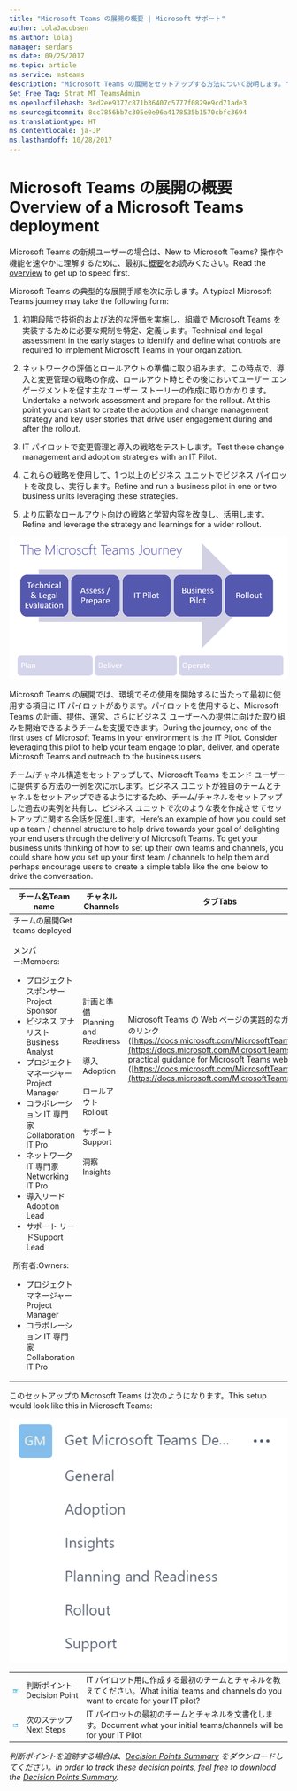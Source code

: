 ```yaml
---
title: "Microsoft Teams の展開の概要 | Microsoft サポート"
author: LolaJacobsen
ms.author: lolaj
manager: serdars
ms.date: 09/25/2017
ms.topic: article
ms.service: msteams
description: "Microsoft Teams の展開をセットアップする方法について説明します。"
Set_Free_Tag: Strat_MT_TeamsAdmin
ms.openlocfilehash: 3ed2ee9377c871b36407c5777f0829e9cd71ade3
ms.sourcegitcommit: 8cc7856bb7c305e0e96a4178535b1570cbfc3694
ms.translationtype: HT
ms.contentlocale: ja-JP
ms.lasthandoff: 10/28/2017
---
```

<a name="overview-of-a-microsoft-teams-deployment"></a><span data-ttu-id="cc618-103">Microsoft Teams の展開の概要</span><span class="sxs-lookup"><span data-stu-id="cc618-103">Overview of a Microsoft Teams deployment</span></span>
========================================

<span data-ttu-id="cc618-104">Microsoft Teams の新規ユーザーの場合は、</span><span class="sxs-lookup"><span data-stu-id="cc618-104">New to Microsoft Teams?</span></span> <span data-ttu-id="cc618-105">操作や機能を速やかに理解するために、最初に[概要](teams-overview.md)をお読みください。</span><span class="sxs-lookup"><span data-stu-id="cc618-105">Read the [overview](teams-overview.md) to get up to speed first.</span></span>

<span data-ttu-id="cc618-106">Microsoft Teams の典型的な展開手順を次に示します。</span><span class="sxs-lookup"><span data-stu-id="cc618-106">A typical Microsoft Teams journey may take the following form:</span></span>

1.  <span data-ttu-id="cc618-107">初期段階で技術的および法的な評価を実施し、組織で Microsoft Teams を実装するために必要な規制を特定、定義します。</span><span class="sxs-lookup"><span data-stu-id="cc618-107">Technical and legal assessment in the early stages to identify and define what controls are required to implement Microsoft Teams in your organization.</span></span>

2.  <span data-ttu-id="cc618-p102">ネットワークの評価とロールアウトの準備に取り組みます。この時点で、導入と変更管理の戦略の作成、ロールアウト時とその後においてユーザー エンゲージメントを促す主なユーザー ストーリーの作成に取りかかります。</span><span class="sxs-lookup"><span data-stu-id="cc618-p102">Undertake a network assessment and prepare for the rollout. At this point you can start to create the adoption and change management strategy and key user stories that drive user engagement during and after the rollout.</span></span>

3.  <span data-ttu-id="cc618-110">IT パイロットで変更管理と導入の戦略をテストします。</span><span class="sxs-lookup"><span data-stu-id="cc618-110">Test these change management and adoption strategies with an IT Pilot.</span></span>

4.  <span data-ttu-id="cc618-111">これらの戦略を使用して、1 つ以上のビジネス ユニットでビジネス パイロットを改良し、実行します。</span><span class="sxs-lookup"><span data-stu-id="cc618-111">Refine and run a business pilot in one or two business units leveraging these strategies.</span></span>

5.  <span data-ttu-id="cc618-112">より広範なロールアウト向けの戦略と学習内容を改良し、活用します。</span><span class="sxs-lookup"><span data-stu-id="cc618-112">Refine and leverage the strategy and learnings for a wider rollout.</span></span>

![Teams への各移行段階を示す図: 技術的および法的な評価、評価と準備、IT パイロット、ビジネス パイロット、最後にロールアウト。](media/Overview_of_a_Microsoft_Teams_deployment_image1.png)

<span data-ttu-id="cc618-p103">Microsoft Teams の展開では、環境でその使用を開始するに当たって最初に使用する項目に IT パイロットがあります。パイロットを使用すると、Microsoft Teams の計画、提供、運営、さらにビジネス ユーザーへの提供に向けた取り組みを開始できるようチームを支援できます。</span><span class="sxs-lookup"><span data-stu-id="cc618-p103">During the journey, one of the first uses of Microsoft Teams in your environment is the IT Pilot. Consider leveraging this pilot to help your team engage to plan, deliver, and operate Microsoft Teams and outreach to the business users.</span></span>

<span data-ttu-id="cc618-p104">チーム/チャネル構造をセットアップして、Microsoft Teams をエンド ユーザーに提供する方法の一例を次に示します。ビジネス ユニットが独自のチームとチャネルをセットアップできるようにするため、チーム/チャネルをセットアップした過去の実例を共有し、ビジネス ユニットで次のような表を作成させてセットアップに関する会話を促進します。</span><span class="sxs-lookup"><span data-stu-id="cc618-p104">Here’s an example of how you could set up a team / channel structure to help drive towards your goal of delighting your end users through the delivery of Microsoft Teams. To get your business units thinking of how to set up their own teams and channels, you could share how you set up your first team / channels to help them and perhaps encourage users to create a simple table like the one below to drive the conversation.</span></span>


|<span data-ttu-id="cc618-118">チーム名</span><span class="sxs-lookup"><span data-stu-id="cc618-118">Team name</span></span> |<span data-ttu-id="cc618-119">チャネル</span><span class="sxs-lookup"><span data-stu-id="cc618-119">Channels</span></span>  |<span data-ttu-id="cc618-120">タブ</span><span class="sxs-lookup"><span data-stu-id="cc618-120">Tabs</span></span>  |
|---------|---------|---------|
|<span data-ttu-id="cc618-121">チームの展開</span><span class="sxs-lookup"><span data-stu-id="cc618-121">Get teams deployed</span></span><br></br><span data-ttu-id="cc618-122">メンバー:</span><span class="sxs-lookup"><span data-stu-id="cc618-122">Members:</span></span><ul><li><span data-ttu-id="cc618-123">プロジェクト スポンサー</span><span class="sxs-lookup"><span data-stu-id="cc618-123">Project Sponsor</span></span></li><li><span data-ttu-id="cc618-124">ビジネス アナリスト</span><span class="sxs-lookup"><span data-stu-id="cc618-124">Business Analyst</span></span></li><li><span data-ttu-id="cc618-125">プロジェクト マネージャー</span><span class="sxs-lookup"><span data-stu-id="cc618-125">Project Manager</span></span></li><li><span data-ttu-id="cc618-126">コラボレーション IT 専門家</span><span class="sxs-lookup"><span data-stu-id="cc618-126">Collaboration IT Pro</span></span></li><li><span data-ttu-id="cc618-127">ネットワーク IT 専門家</span><span class="sxs-lookup"><span data-stu-id="cc618-127">Networking IT Pro</span></span></li><li><span data-ttu-id="cc618-128">導入リード</span><span class="sxs-lookup"><span data-stu-id="cc618-128">Adoption Lead</span></span> </li><li><span data-ttu-id="cc618-129">サポート リード</span><span class="sxs-lookup"><span data-stu-id="cc618-129">Support Lead</span></span></li></ul><span data-ttu-id="cc618-130">所有者:</span><span class="sxs-lookup"><span data-stu-id="cc618-130">Owners:</span></span> <ul><li><span data-ttu-id="cc618-131">プロジェクト マネージャー</span><span class="sxs-lookup"><span data-stu-id="cc618-131">Project Manager</span></span></li><li><span data-ttu-id="cc618-132">コラボレーション IT 専門家</span><span class="sxs-lookup"><span data-stu-id="cc618-132">Collaboration IT Pro</span></span></li></ul>      |<span data-ttu-id="cc618-133">計画と準備</span><span class="sxs-lookup"><span data-stu-id="cc618-133">Planning  and Readiness</span></span><br></br> <span data-ttu-id="cc618-134">導入</span><span class="sxs-lookup"><span data-stu-id="cc618-134">Adoption</span></span><br></br> <span data-ttu-id="cc618-135">ロールアウト</span><span class="sxs-lookup"><span data-stu-id="cc618-135">Rollout</span></span><br></br> <span data-ttu-id="cc618-136">サポート</span><span class="sxs-lookup"><span data-stu-id="cc618-136">Support</span></span><br></br> <span data-ttu-id="cc618-137">洞察</span><span class="sxs-lookup"><span data-stu-id="cc618-137">Insights</span></span><br></br><br></br><br></br><br></br><br></br><br></br><br></br>          |<span data-ttu-id="cc618-138">Microsoft Teams の Web ページの実践的なガイドのリンク ([https://docs.microsoft.com/MicrosoftTeams](https://docs.microsoft.com/MicrosoftTeams))</span><span class="sxs-lookup"><span data-stu-id="cc618-138">Link practical guidance for Microsoft Teams web page ([https://docs.microsoft.com/MicrosoftTeams](https://docs.microsoft.com/MicrosoftTeams))</span></span> <br></br><br></br><br></br><br></br><br></br><br></br><br></br><br></br><br></br><br></br><br></br>        |

<span data-ttu-id="cc618-139">このセットアップの Microsoft Teams は次のようになります。</span><span class="sxs-lookup"><span data-stu-id="cc618-139">This setup would look like this in Microsoft Teams:</span></span>

![Microsoft Teams でのチームとそのチャネルのスクリーンショット。](media/Overview_of_a_Microsoft_Teams_deployment_image2.png)


||||
|---------|---------|---------|
|![判断ポイント アイコン。](media/Overview_of_a_Microsoft_Teams_deployment_image3.png)     |<span data-ttu-id="cc618-142">判断ポイント</span><span class="sxs-lookup"><span data-stu-id="cc618-142">Decision Point</span></span>         |<span data-ttu-id="cc618-143">IT パイロット用に作成する最初のチームとチャネルを教えてください。</span><span class="sxs-lookup"><span data-stu-id="cc618-143">What initial teams and channels do you want to create for your IT pilot?</span></span>         |
|![次のステップ アイコン。](media/Overview_of_a_Microsoft_Teams_deployment_image4.png)     |<span data-ttu-id="cc618-145">次のステップ</span><span class="sxs-lookup"><span data-stu-id="cc618-145">Next Steps</span></span>         |<span data-ttu-id="cc618-146">IT パイロットの最初のチームとチャネルを文書化します。</span><span class="sxs-lookup"><span data-stu-id="cc618-146">Document what your initial teams/channels will be for your IT Pilot</span></span>         |


 

<span data-ttu-id="cc618-147">*判断ポイントを追跡する場合は、[Decision Points Summary](https://www.microsoft.com/en-us/download/55981) をダウンロードしてください。*</span><span class="sxs-lookup"><span data-stu-id="cc618-147">*In order to track these decision points, feel free to download the [Decision Points Summary](https://www.microsoft.com/en-us/download/55981).*</span></span>
